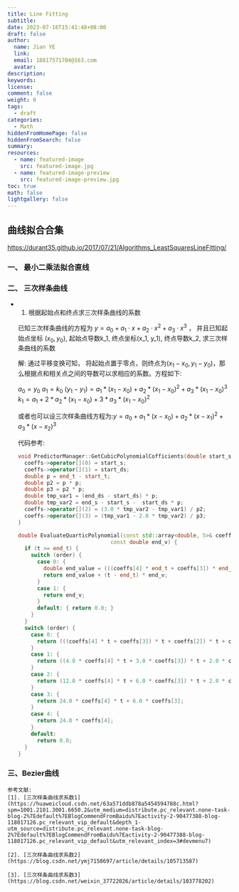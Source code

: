 ```yaml
---
title: Line Fitting
subtitle:
date: 2023-07-16T15:41:48+08:00
draft: false
author:
  name: Jian YE
  link:
  email: 18817571704@163.com
  avatar:
description:
keywords:
license:
comment: false
weight: 0
tags:
  - draft
categories:
  - Math
hiddenFromHomePage: false
hiddenFromSearch: false
summary:
resources:
  - name: featured-image
    src: featured-image.jpg
  - name: featured-image-preview
    src: featured-image-preview.jpg
toc: true
math: false
lightgallery: false
---
```


## 曲线拟合合集
https://durant35.github.io/2017/07/21/Algorithms_LeastSquaresLineFitting/

### 一、 最小二乘法拟合直线

### 二、 三次样条曲线

- 1. 根据起始点和终点求三次样条曲线的系数

    已知三次样条曲线的方程为 $y = a_0 + a_1 \cdot x + a_2 \cdot x ^ 2 + a_3 \cdot x ^ 3$ ， 并且已知起始点坐标 $(x_0, y_0)$, 起始点导数k_1, 终点坐标(x_1, y_1), 终点导数k_2, 求三次样条曲线的系数

    解: 通过平移变换可知， 将起始点置于零点，则终点为$(x_1 - x_0, y_1 - y_0)$，那么根据点和相关点之间的导数可以求相应的系数。方程如下:

    $a_0 = y_0$
    $a_1 = k_0$
    $(y_1 - y_1) = a_1 * (x_1 - x_0) + a_2 * (x_1 - x_0) ^ 2 + a_3 * (x_1 - x_0) ^ 3$
    $k_1 = a_1 + 2 * a_2 * (x_1 - x_0) + 3 * a_3 * (x_1 - x_0) ^ 2$

    或者也可以设三次样条曲线方程为:$y = a_0 + a_1 * (x - x_0) + a_2 * (x - x_1) ^ 2 + a_3 * (x - x_2) ^ 3$

    代码参考:
    ```c++
    void PredictorManager::GetCubicPolynomialCofficients(double start_s, double start_ds, double end_s, double end_ds, double start_t, double end_t, std::array<double, 4>* coeffs) {
      coeffs->operator[](0) = start_s;
      coeffs->operator[](1) = start_ds;
      double p = end_t - start_t;
      double p2 = p * p;
      double p3 = p2 * p;
      double tmp_var1 = (end_ds - start_ds) * p;
      double tmp_var2 = end_s - start_s -  start_ds * p;
      coeffs->operator[](2) = (3.0 * tmp_var2 - tmp_var1) / p2;
      coeffs->operator[](3) = (tmp_var1 - 2.0 * tmp_var2) / p3;
   }

    double EvaluateQuarticPolynomial(const std::array<double, 5>& coeffs, const double t, const uint32_t order, const double end_t,
                                 const double end_v) {
      if (t >= end_t) {
        switch (order) {
          case 0: {
            double end_value = (((coeffs[4] * end_t + coeffs[3]) * end_t + coeffs[2]) * end_t + coeffs[1]) * end_t + coeffs[0];
            return end_value + (t - end_t) * end_v;
          }
          case 1: {
            return end_v;
          }
          default: { return 0.0; }
        }
      }
      switch (order) {
        case 0: {
          return (((coeffs[4] * t + coeffs[3]) * t + coeffs[2]) * t + coeffs[1]) * t + coeffs[0];
        }
        case 1: {
          return ((4.0 * coeffs[4] * t + 3.0 * coeffs[3]) * t + 2.0 * coeffs[2]) * t + coeffs[1];
        }
        case 2: {
          return (12.0 * coeffs[4] * t + 6.0 * coeffs[3]) * t + 2.0 * coeffs[2];
        }
        case 3: {
          return 24.0 * coeffs[4] * t + 6.0 * coeffs[3];
        }
        case 4: {
          return 24.0 * coeffs[4];
        }
        default:
          return 0.0;
      }
    }
    ```

### 三、Bezier曲线


    参考文献:
    [1]. [三次样条曲线求系数1](https://huaweicloud.csdn.net/63a571ddb878a5454594788c.html?spm=1001.2101.3001.6650.2&utm_medium=distribute.pc_relevant.none-task-blog-2%7Edefault%7EBlogCommendFromBaidu%7Eactivity-2-90477388-blog-118017126.pc_relevant_vip_default&depth_1-utm_source=distribute.pc_relevant.none-task-blog-2%7Edefault%7EBlogCommendFromBaidu%7Eactivity-2-90477388-blog-118017126.pc_relevant_vip_default&utm_relevant_index=3#devmenu7)

    [2]. [三次样条曲线求系数2](https://blog.csdn.net/ymj7150697/article/details/105713587)

    [3]. [三次样条曲线求系数3](https://blog.csdn.net/weixin_37722026/article/details/103778202)
